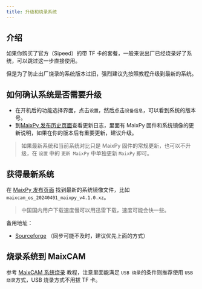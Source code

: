 ```yaml
---
title: 升级和烧录系统
---
```


## 介绍

如果你购买了官方（Sipeed）的带 TF 卡的套餐，一般来说出厂已经烧录好了系统，可以跳过这一步直接使用。

但是为了防止出厂烧录的系统版本过旧，强烈建议先按照教程升级到最新的系统。


## 如何确认系统是否需要升级

* 在开机后的功能选择界面，点击`设置`，然后点击`设备信息`，可以看到系统的版本号。
* 到[MaixPy 发布历史页面](https://github.com/sipeed/MaixPy/releases)查看更新日志，里面有 MaixPy 固件和系统镜像的更新说明，如果在你的版本后有重要更新，建议升级。
> 如果最新系统和当前系统对比只是 MaixPy 固件的常规更新，也可以不升级，在 `设置` 中的 `更新 MaixPy` 中单独更新 `MaixPy` 即可。


## 获得最新系统

在 [MaixPy 发布页面](https://github.com/sipeed/MaixPy/releases) 找到最新的系统镜像文件，比如`maixcam_os_20240401_maixpy_v4.1.0.xz`。
> 中国国内用户下载速度慢可以用迅雷下载，速度可能会快一些。

备用地址：
* [Sourceforge](https://sourceforge.net/projects/maixpy/files/) （同步可能不及时，建议优先上面的方式）


## 烧录系统到 MaixCAM

参考 [MaixCAM 系统烧录](https://wiki.sipeed.com/hardware/zh/maixcam/os.html) 教程，注意里面能满足 `USB 烧录`的条件则推荐使用 `USB 烧录`方式，USB 烧录方式不用拔 TF 卡。

